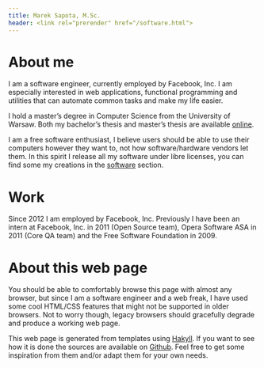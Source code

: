 ```yaml
---
title: Marek Sapota, M.Sc.
header: <link rel="prerender" href="/software.html">
---
```


# About me

I am a software engineer, currently employed by Facebook, Inc.  I am especially
interested in web applications, functional programming and utilities that can
automate common tasks and make my life easier.

I hold a master’s degree in Computer Science from the University of Warsaw.
Both my bachelor’s thesis and master’s thesis are available
[online](/thesis.html).

I am a free software enthusiast, I believe users should be able to use their
computers however they want to, not how software/hardware vendors let them.  In
this spirit I release all my software under libre licenses, you can find some my
creations in the [software](/software.html) section.

# Work

Since 2012 I am employed by Facebook, Inc.  Previously I have been an intern at
Facebook, Inc. in 2011 (Open Source team), Opera Software ASA in 2011 (Core QA
team) and the Free Software Foundation in 2009.

# About this web page

You should be able to comfortably browse this page with almost any browser, but
since I am a software engineer and a web freak, I have used some cool HTML/CSS
features that might not be supported in older browsers.  Not to worry though,
legacy browsers should gracefully degrade and produce a working web page.

This web page is generated from templates using [Hakyll][hakyll].  If you want
to see how it is done the sources are available on [Github][www].  Feel free to
get some inspiration from them and/or adapt them for your own needs.

[hakyll]: http://jaspervdj.be/hakyll/index.html
[www]: https://github.com/maarons/www
